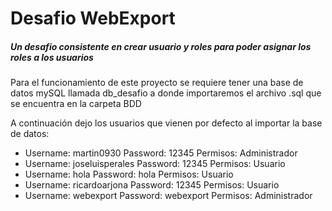 # Desafio WebExport

##### Un desafio consistente en crear usuario y roles para poder asignar los roles a los usuarios

Para el funcionamiento de este proyecto se requiere tener una base de datos mySQL llamada db_desafio a donde importaremos el archivo .sql que se encuentra
en la carpeta BDD

A continuación dejo los usuarios que vienen por defecto al importar la base de datos:

* Username: martin0930      Password: 12345     Permisos: Administrador
* Username: joseluisperales Password: 12345     Permisos: Usuario
* Username: hola            Password: hola      Permisos: Usuario
* Username: ricardoarjona   Password: 12345     Permisos: Usuario
* Username: webexport       Password: webexport Permisos: Administrador
